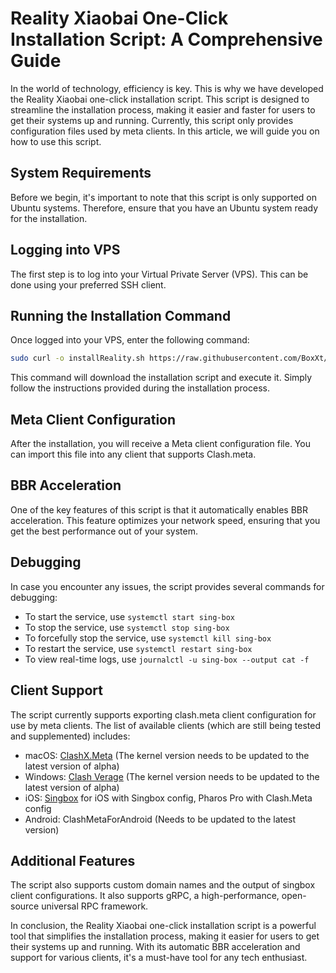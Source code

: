 # Reality Xiaobai One-Click Installation Script: A Comprehensive Guide

In the world of technology, efficiency is key. This is why we have developed the Reality Xiaobai one-click installation script. This script is designed to streamline the installation process, making it easier and faster for users to get their systems up and running. Currently, this script only provides configuration files used by meta clients. In this article, we will guide you on how to use this script.

## System Requirements

Before we begin, it's important to note that this script is only supported on Ubuntu systems. Therefore, ensure that you have an Ubuntu system ready for the installation.

## Logging into VPS

The first step is to log into your Virtual Private Server (VPS). This can be done using your preferred SSH client.

## Running the Installation Command

Once logged into your VPS, enter the following command:

```bash
sudo curl -o installReality.sh https://raw.githubusercontent.com/BoxXt/installReality/main/installReality.sh && sh ./installReality.sh
```

This command will download the installation script and execute it. Simply follow the instructions provided during the installation process.

## Meta Client Configuration

After the installation, you will receive a Meta client configuration file. You can import this file into any client that supports Clash.meta.

## BBR Acceleration

One of the key features of this script is that it automatically enables BBR acceleration. This feature optimizes your network speed, ensuring that you get the best performance out of your system.

## Debugging

In case you encounter any issues, the script provides several commands for debugging:

- To start the service, use `systemctl start sing-box`
- To stop the service, use `systemctl stop sing-box`
- To forcefully stop the service, use `systemctl kill sing-box`
- To restart the service, use `systemctl restart sing-box`
- To view real-time logs, use `journalctl -u sing-box --output cat -f`

## Client Support

The script currently supports exporting clash.meta client configuration for use by meta clients. The list of available clients (which are still being tested and supplemented) includes:

- macOS: [ClashX.Meta](https://github.com/MetaCubeX/ClashX.Meta/releases) (The kernel version needs to be updated to the latest version of alpha)
- Windows: [Clash Verage](https://github.com/zzzgydi/clash-verge/releases) (The kernel version needs to be updated to the latest version of alpha)
- iOS: [Singbox](https://testflight.apple.com/join/c6ylui2j) for iOS with Singbox config, Pharos Pro with Clash.Meta config
- Android: ClashMetaForAndroid (Needs to be updated to the latest version)

## Additional Features

The script also supports custom domain names and the output of singbox client configurations. It also supports gRPC, a high-performance, open-source universal RPC framework.

In conclusion, the Reality Xiaobai one-click installation script is a powerful tool that simplifies the installation process, making it easier for users to get their systems up and running. With its automatic BBR acceleration and support for various clients, it's a must-have tool for any tech enthusiast.
